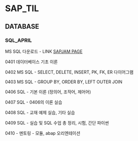 # SAP_TIL

## DATABASE

### SQL_APRIL

MS SQL 다운로드 - LINK [SAPJAM PAGE](https://jam4.sapjam.com/groups/fFJ00g5Ls7H8YGIFkjwJyZ/documents/hMI2TTFMbIo3ngc9MHY6RH/slide_viewer)

0401 데이터베이스 기초 이론

0402 MS SQL - SELECT, DELETE, INSERT, PK, FK, ER 다이어그램

0403 MS SQL - GROUP BY, ORDER BY, LEFT OUTER JOIN

0406 SQL - 기본 이론 (정의어, 조작어, 제어어)

0407 SQL - 0406의 이론 실습

0408 SQL - 교재 예제 실습, 기타 실습

0409 SQL - 실습 및 SQL 수업 총 정리, 시험, 간단 파이썬

0410 - 멘토링 - 모듈, abap 오리엔테이션

